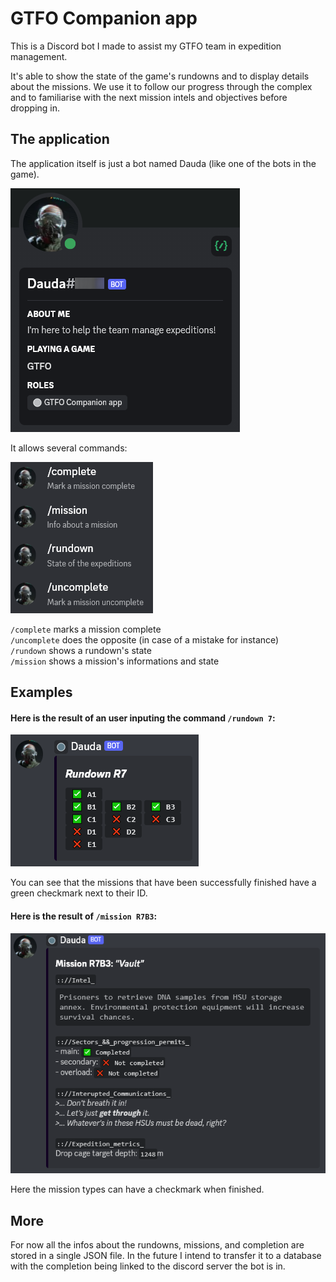 # GTFO Companion app
This is a Discord bot I made to assist my GTFO team in expedition management.

It's able to show the state of the game's rundowns and to display details about the missions.
We use it to follow our progress through the complex and to familiarise with the next mission intels and objectives before dropping in.

## The application
The application itself is just a bot named Dauda (like one of the bots in the game).

![The bot](Images/dauda.png?raw=true)

It allows several commands:  

![Command list](Images/commands.png?raw=true)

`/complete` marks a mission complete  
`/uncomplete` does the opposite (in case of a mistake for instance)  
`/rundown` shows a rundown's state  
`/mission` shows a mission's informations and state  
  
## Examples

#### Here is the result of an user inputing the command `/rundown 7`:

![/rundown command result](Images/rundown.png?raw=true)

You can see that the missions that have been successfully finished have a green checkmark next to their ID.

#### Here is the result of `/mission R7B3`:

![/mission command result](Images/mission.png?raw=true)

Here the mission types can have a checkmark when finished.

## More

For now all the infos about the rundowns, missions, and completion are stored in a single JSON file. 
In the future I intend to transfer it to a database with the completion being linked to the discord server the bot is in.
